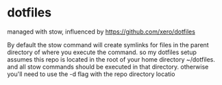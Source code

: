 # dotfiles

managed with stow, influenced by https://github.com/xero/dotfiles

By default the stow command will create symlinks for files in the parent directory of where you execute the command. so my dotfiles setup assumes this repo is located in the root of your home directory ~/dotfiles. and all stow commands should be executed in that directory. otherwise you'll need to use the -d flag with the repo directory locatio
